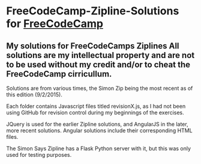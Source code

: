 # FreeCodeCamp-Zipline-Solutions for [FreeCodeCamp](http://freecodecamp.com/)
My solutions for FreeCodeCamps Ziplines
All solutions are my intellectual property and are not to be used without my credit and/or to cheat the FreeCodeCamp cirricullum.
-----------------------------------------------  
Solutions are from various times, the Simon Zip being the most recent as of this edition (9/2/2015).

Each folder contains Javascript files titled revisionX.js, as I had not been using GitHub for revision control during my beginnings of the exercises.
  
JQuery is used for the earlier Zipline solutions, and AngularJS in the later, more recent solutions.
Angular solutions include their corresponding HTML files.

The Simon Says Zipline has a Flask Python server with it, but this was only used for testing purposes.
